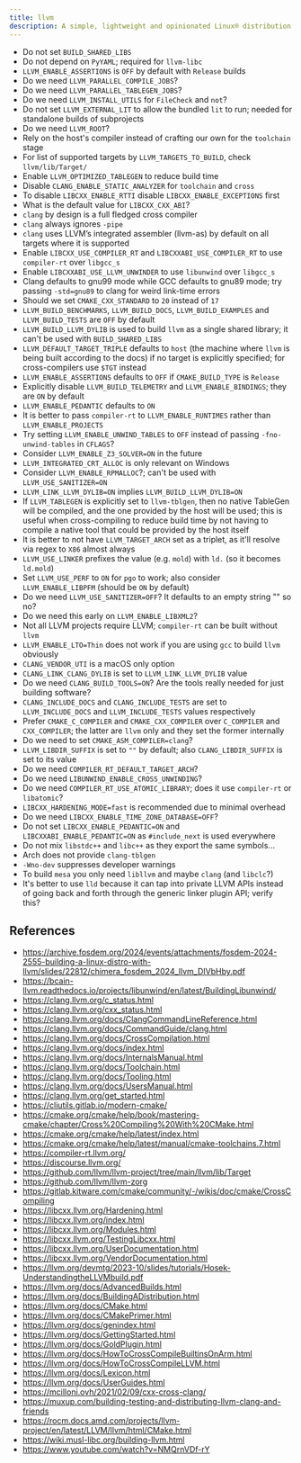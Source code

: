 ```yaml
---
title: llvm
description: A simple, lightweight and opinionated Linux® distribution based on musl libc and toybox
---
```


- Do not set `BUILD_SHARED_LIBS`
- Do not depend on `PyYAML`; required for `llvm-libc`
- `LLVM_ENABLE_ASSERTIONS` is `OFF` by default with `Release` builds
- Do we need `LLVM_PARALLEL_COMPILE_JOBS`?
- Do we need `LLVM_PARALLEL_TABLEGEN_JOBS`?
- Do we need `LLVM_INSTALL_UTILS` for `FileCheck` and `not`?
- Do not set `LLVM_EXTERNAL_LIT` to allow the bundled `lit` to run; needed for standalone builds of subprojects
- Do we need `LLVM_ROOT`?
- Rely on the host's compiler instead of crafting our own for the `toolchain` stage
- For list of supported targets by `LLVM_TARGETS_TO_BUILD`, check `llvm/lib/Target/`
- Enable `LLVM_OPTIMIZED_TABLEGEN` to reduce build time
- Disable `CLANG_ENABLE_STATIC_ANALYZER` for `toolchain` and `cross`
- To disable `LIBCXX_ENABLE_RTTI` disable `LIBCXX_ENABLE_EXCEPTIONS` first
- What is the default value for `LIBCXX_CXX_ABI`?
- `clang` by design is a full fledged cross compiler
- `clang` always ignores `-pipe`
- `clang` uses LLVM’s integrated assembler (llvm-as) by default on all targets where it is supported
- Enable `LIBCXX_USE_COMPILER_RT` and `LIBCXXABI_USE_COMPILER_RT` to use `compiler-rt` over `libgcc_s`
- Enable `LIBCXXABI_USE_LLVM_UNWINDER` to use `libunwind` over `libgcc_s`
- Clang defaults to gnu99 mode while GCC defaults to gnu89 mode; try passing `-std=gnu89` to clang for weird link-time errors
- Should we set `CMAKE_CXX_STANDARD` to `20` instead of `17`
- `LLVM_BUILD_BENCHMARKS`, `LLVM_BUILD_DOCS`, `LLVM_BUILD_EXAMPLES` and `LLVM_BUILD_TESTS` are `OFF` by default
- `LLVM_BUILD_LLVM_DYLIB` is used to build `llvm` as a single shared library; it can't be used with `BUILD_SHARED_LIBS`
- `LLVM_DEFAULT_TARGET_TRIPLE` defaults to `host` (the machine where `llvm` is being built according to the docs) if no target is explicitly specified; for cross-compilers use `$TGT` instead
- `LLVM_ENABLE_ASSERTIONS` defaults to `OFF` if `CMAKE_BUILD_TYPE` is `Release`
- Explicitly disable `LLVM_BUILD_TELEMETRY` and `LLVM_ENABLE_BINDINGS`; they are `ON` by default
- `LLVM_ENABLE_PEDANTIC` defaults to `ON`
- It is better to pass `compiler-rt` to `LLVM_ENABLE_RUNTIMES` rather than `LLVM_ENABLE_PROJECTS`
- Try setting `LLVM_ENABLE_UNWIND_TABLES` to `OFF` instead of passing `-fno-unwind-tables` in `CFLAGS`?
- Consider `LLVM_ENABLE_Z3_SOLVER=ON` in the future
- `LLVM_INTEGRATED_CRT_ALLOC` is only relevant on Windows
- Consider `LLVM_ENABLE_RPMALLOC`?; can't be used with `LLVM_USE_SANITIZER=ON`
- `LLVM_LINK_LLVM_DYLIB=ON` implies `LLVM_BUILD_LLVM_DYLIB=ON`
- If `LLVM_TABLEGEN` is explicitly set to `llvm-tblgen`, then no native TableGen will be compiled, and the one provided by the host will be used; this is useful when cross-compiling to reduce build time by not having to compile a native tool that could be provided by the host itself
- It is better to not have `LLVM_TARGET_ARCH` set as a triplet, as it'll resolve via regex to `X86` almost always
- `LLVM_USE_LINKER` prefixes the value (e.g. `mold`) with `ld.` (so it becomes `ld.mold`)
- Set `LLVM_USE_PERF` to `ON` for `pgo` to work; also consider `LLVM_ENABLE_LIBPFM` (should be `ON` by default)
- Do we need `LLVM_USE_SANITIZER=OFF`? It defaults to an empty string "" so no?
- Do we need this early on `LLVM_ENABLE_LIBXML2`?
- Not all LLVM projects require LLVM; `compiler-rt` can be built without `llvm`
- `LLVM_ENABLE_LTO=Thin` does not work if you are using `gcc` to build `llvm` obviously
- `CLANG_VENDOR_UTI` is a macOS only option
- `CLANG_LINK_CLANG_DYLIB` is set to `LLVM_LINK_LLVM_DYLIB` value
- Do we need `CLANG_BUILD_TOOLS=ON`? Are the tools really needed for just building software?
- `CLANG_INCLUDE_DOCS` and `CLANG_INCLUDE_TESTS` are set to `LLVM_INCLUDE_DOCS` and `LLVM_INCLUDE_TESTS` values respectively
- Prefer `CMAKE_C_COMPILER` and `CMAKE_CXX_COMPILER` over `C_COMPILER` and `CXX_COMPILER`; the latter are `llvm` only and they set the former internally
- Do we need to set `CMAKE_ASM_COMPILER=clang`?
- `LLVM_LIBDIR_SUFFIX` is set to `""` by default; also `CLANG_LIBDIR_SUFFIX` is set to its value
- Do we need `COMPILER_RT_DEFAULT_TARGET_ARCH`?
- Do we need `LIBUNWIND_ENABLE_CROSS_UNWINDING`?
- Do we need `COMPILER_RT_USE_ATOMIC_LIBRARY`; does it use `compiler-rt` or `libatomic`?
- `LIBCXX_HARDENING_MODE=fast` is recommended due to minimal overhead
- Do we need `LIBCXX_ENABLE_TIME_ZONE_DATABASE=OFF`?
- Do not set `LIBCXX_ENABLE_PEDANTIC=ON` and `LIBCXXABI_ENABLE_PEDANTIC=ON` as `#include_next` is used everywhere
- Do not mix `libstdc++` and `libc++` as they export the same symbols...
- Arch does not provide `clang-tblgen`
- `-Wno-dev` suppresses developer warnings
- To build `mesa` you only need `libllvm` and maybe `clang` (and `libclc`?)
- It's better to use `lld` because it can tap into private LLVM APIs instead of going back and forth through the generic linker plugin API; verify this?

## References
- https://archive.fosdem.org/2024/events/attachments/fosdem-2024-2555-building-a-linux-distro-with-llvm/slides/22812/chimera_fosdem_2024_llvm_DIVbHby.pdf
- https://bcain-llvm.readthedocs.io/projects/libunwind/en/latest/BuildingLibunwind/
- https://clang.llvm.org/c_status.html
- https://clang.llvm.org/cxx_status.html
- https://clang.llvm.org/docs/ClangCommandLineReference.html
- https://clang.llvm.org/docs/CommandGuide/clang.html
- https://clang.llvm.org/docs/CrossCompilation.html
- https://clang.llvm.org/docs/index.html
- https://clang.llvm.org/docs/InternalsManual.html
- https://clang.llvm.org/docs/Toolchain.html
- https://clang.llvm.org/docs/Tooling.html
- https://clang.llvm.org/docs/UsersManual.html
- https://clang.llvm.org/get_started.html
- https://cliutils.gitlab.io/modern-cmake/
- https://cmake.org/cmake/help/book/mastering-cmake/chapter/Cross%20Compiling%20With%20CMake.html
- https://cmake.org/cmake/help/latest/index.html
- https://cmake.org/cmake/help/latest/manual/cmake-toolchains.7.html
- https://compiler-rt.llvm.org/
- https://discourse.llvm.org/
- https://github.com/llvm/llvm-project/tree/main/llvm/lib/Target
- https://github.com/llvm/llvm-zorg
- https://gitlab.kitware.com/cmake/community/-/wikis/doc/cmake/CrossCompiling
- https://libcxx.llvm.org/Hardening.html
- https://libcxx.llvm.org/index.html
- https://libcxx.llvm.org/Modules.html
- https://libcxx.llvm.org/TestingLibcxx.html
- https://libcxx.llvm.org/UserDocumentation.html
- https://libcxx.llvm.org/VendorDocumentation.html
- https://llvm.org/devmtg/2023-10/slides/tutorials/Hosek-UnderstandingtheLLVMbuild.pdf
- https://llvm.org/docs/AdvancedBuilds.html
- https://llvm.org/docs/BuildingADistribution.html
- https://llvm.org/docs/CMake.html
- https://llvm.org/docs/CMakePrimer.html
- https://llvm.org/docs/genindex.html
- https://llvm.org/docs/GettingStarted.html
- https://llvm.org/docs/GoldPlugin.html
- https://llvm.org/docs/HowToCrossCompileBuiltinsOnArm.html
- https://llvm.org/docs/HowToCrossCompileLLVM.html
- https://llvm.org/docs/Lexicon.html
- https://llvm.org/docs/UserGuides.html
- https://mcilloni.ovh/2021/02/09/cxx-cross-clang/
- https://muxup.com/building-testing-and-distributing-llvm-clang-and-friends
- https://rocm.docs.amd.com/projects/llvm-project/en/latest/LLVM/llvm/html/CMake.html
- https://wiki.musl-libc.org/building-llvm.html
- https://www.youtube.com/watch?v=NMQrnVDf-rY
